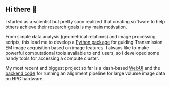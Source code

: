 ## Hi there 👋

<!--
**martinschorb/martinschorb** is a ✨ _special_ ✨ repository because its `README.md` (this file) appears on your GitHub profile.

Here are some ideas to get you started:

- 🔭 I’m currently working on ...
- 🌱 I’m currently learning ...
- 👯 I’m looking to collaborate on ...
- 🤔 I’m looking for help with ...
- 💬 Ask me about ...
- 📫 How to reach me: ...
- 😄 Pronouns: ...
- ⚡ Fun fact: ...
-->

I started as a scientist but pretty soon realized that creating software to help others achieve their research goals is my main motivation.

From simple data analysis (geometrical relations) and image processing scripts, this lead me to develop a [Python package](https://github.com/martinschorb/pyem) for guiding Transmission EM image acquisition based on image features.
I always like to make powerful computational tools available to end users, so I developed some handy tools for accessing a compute cluster.

My most recent and biggest project so far is a dash-based [WebUI](https://github.com/martinschorb/volumealign) and the [backend code](https://github.com/martinschorb/rendermodules-addons) for running an alignment pipeline for large volume image data on HPC hardware.
